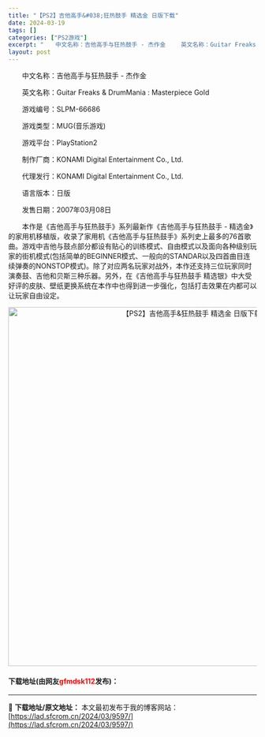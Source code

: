 ```yaml
---
title: "【PS2】吉他高手&#038;狂热鼓手 精选金 日版下载"
date: 2024-03-19
tags: []
categories: ["PS2游戏"]
excerpt: "　　中文名称：吉他高手与狂热鼓手 - 杰作金 　　英文名称：Guitar Freaks &amp; DrumMania : Masterpiece Gold 　　游戏编号：SLPM-66686 　　游戏类型：MUG(音乐游戏) 　　游戏平台：PlayStation2 　　制作厂商：KONAMI Di&hellip;"
layout: post
---
```


 <p>　　中文名称：吉他高手与狂热鼓手 - 杰作金</p> <p>　　英文名称：Guitar Freaks &amp; DrumMania : Masterpiece Gold</p> <p>　　游戏编号：SLPM-66686</p> <p>　　游戏类型：MUG(音乐游戏)</p> <p>　　游戏平台：PlayStation2</p> <p>　　制作厂商：KONAMI Digital Entertainment Co., Ltd.</p> <p>　　代理发行：KONAMI Digital Entertainment Co., Ltd.</p> <p>　　语言版本：日版</p> <p>　　发售日期：2007年03月08日</p> <p>　　本作是《吉他高手与狂热鼓手》系列最新作《吉他高手与狂热鼓手 - 精选金》的家用机移植版，收录了家用机《吉他高手与狂热鼓手》系列史上最多的76首歌曲。游戏中吉他与鼓点部分都设有贴心的训练模式、自由模式以及面向各种级别玩家的街机模式(包括简单的BEGINNER模式、一般向的STANDAR以及四首曲目连续弹奏的NONSTOP模式)。除了对应两名玩家对战外，本作还支持三位玩家同时演奏鼓、吉他和贝斯三种乐器。另外，在《吉他高手与狂热鼓手 精选银》中大受好评的皮肤、壁纸更换系统在本作中也得到进一步强化，包括打击效果在内都可以让玩家自由设定。</p> <p align="center"><img align="" border="0" src="https://lad.sfcrom.cn/wp-content/uploads/2024/03/20240319_65f997e1e33c7.jpg" width="728" alt="【PS2】吉他高手&amp;狂热鼓手 精选金 日版下载" /></p> <p><h4>下载地址(由网友<font color="red">gfmdsk112</font>发布)：</h4></p> 

---
📖 **下载地址/原文地址：** 本文最初发布于我的博客网站：[https://lad.sfcrom.cn/2024/03/9597/](https://lad.sfcrom.cn/2024/03/9597/)
